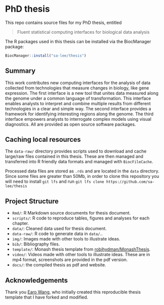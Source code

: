 # PhD thesis 

This repo contains source files for my PhD thesis, entitled 

> Fluent statistical computing interfaces for biological data analysis    

The R packages used in this thesis can be installed 
via the BiocManager package:

```r
BiocManager::install("sa-lee/thesis")
```

## Summary

This work contributes new computing interfaces for the analysis of data 
collected from technologies that measure changes in biology, like gene 
expression. The first interface is a new tool that unites data measured along
the genome under a common language of transformation. This interface enables
analysts to interpret and combine multiple results from different technologies
in a clear and simple way. The second interface provides a framework for 
identifying interesting regions along the genome. The third interface empowers
analysts to interrogate complex models using visual diagnostics. All 
are provided as open source software packages. 

## Caching local resources 

The `data-raw/` directory provides scripts used to download and 
cache large/raw files contained in this thesis. These are then managed
and transferred into R friendly data formats and managed with
`BiocFileCache`. 

Processed data files are stored as `.rds` and are located in the `data`
directory. Since some files are greater than 50Mb, in order to clone this 
repository you will need to install `git lfs` and run `git lfs clone https://github.com/sa-lee/thesis`


## Project Structure

* `Rmd/`: R Markdown source documents for thesis document.
* `scripts/`: R code to reproduce tables, figures and analyses for each chapter.
* `data/`: Cleaned data used for thesis document.
* `data-raw/`: R code to generate data in `data/`..
* `img/`: Images made with other tools to illustrate ideas. 
* `bib/`: Bibliography files.
* `template/`: Monash thesis template from [robjhydman/MonashThesis](https://github.com/robjhyndman/MonashThesis).
* `video/`: Videos made with other tools to illustrate ideas. These are in
mp4 format, screenshots are provided in the pdf version.
* `docs/`: the compiled thesis as pdf and website.

## Acknowledgements

Thank you [Earo Wang](https://earo.me), who initially created this 
reproducible thesis template that I have forked and modified.
